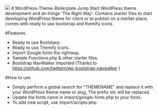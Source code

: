 <img src="http://i.imgur.com/osBTEHQ.png">
# WordPress-Theme-Biolerplate
Jump Start WordPress theme development and do things 'The Right Way'. 
Contains starter files to start developing WordPress theme for client or to publish on a market place, comes with ready to use bootstrap and themify icons.

#Features
- Ready to use Bootstarp.
- Ready to use Themify Icons.
- Import Google fonts the rightway.
- Sample Functions.php & other starter files.
- Bootstrap NavWalker Imported (Thanks to https://github.com/twittem/wp-bootstrap-navwalker )

#How to use
- Simply perform a global search for "THEMENAME" and replace it with your WordPress theme name or slug, The prefix etc will be replaced.
- Update the fonts name in import/google-fonts.php to your fonts.
- To add new script, use import/scripts.php
